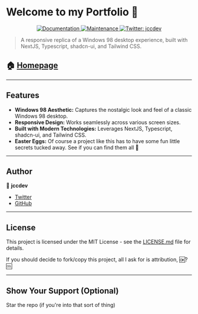 # Welcome to my Portfolio 👋

<p align="center">
  <a href="https://github.com/jccdev45/portfolio#readme" target="_blank">
    <img alt="Documentation" src="https://img.shields.io/badge/documentation-yes-brightgreen.svg" />
  </a>
  <a href="https://github.com/jccdev45/portfolio/graphs/commit-activity" target="_blank">
    <img alt="Maintenance" src="https://img.shields.io/badge/Maintained%3F-yes-green.svg" />
  </a>
  <a href="https://twitter.com/jccdev" target="_blank">
    <img alt="Twitter: jccdev" src="https://img.shields.io/twitter/follow/jccdev.svg?style=social" />
  </a>
</p>

> A responsive replica of a Windows 98 desktop experience, built with NextJS, Typescript, shadcn-ui, and Tailwind CSS.

## 🏠 [Homepage](https://jccdev.vercel.app)

---

## Features

* **Windows 98 Aesthetic:**  Captures the nostalgic look and feel of a classic Windows 98 desktop.
* **Responsive Design:** Works seamlessly across various screen sizes.
* **Built with Modern Technologies:** Leverages NextJS, Typescript, shadcn-ui, and Tailwind CSS.
* **Easter Eggs:** Of course a project like this has to have some fun little secrets tucked away. See if you can find them all 👀

---

## Author

👤 **jccdev**

* [Twitter](https://twitter.com/jccdev)
* [GitHub](https://github.com/jccdev45)

---

## License

This project is licensed under the MIT License - see the [LICENSE.md](LICENSE.md) file for details.

If you should decide to fork/copy this project, all I ask for is attribution, 🆗? 🆒

---

## Show Your Support (Optional)

Star the repo (if you're into that sort of thing)
